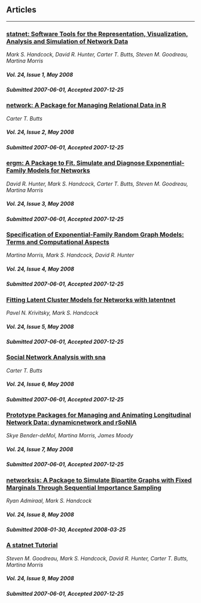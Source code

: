 ## Articles

***

### [statnet: Software Tools for the Representation, Visualization, Analysis and Simulation of Network Data](/jstatsoft/v24/i01.html)

*Mark S. Handcock, David R. Hunter, Carter T. Butts, Steven M. Goodreau, Martina Morris*

##### Vol. 24, Issue 1, May 2008

##### Submitted 2007-06-01, Accepted 2007-12-25

### [network: A Package for Managing Relational Data in R](/jstatsoft/v24/i02.html)

*Carter T. Butts*

##### Vol. 24, Issue 2, May 2008

##### Submitted 2007-06-01, Accepted 2007-12-25

### [ergm: A Package to Fit, Simulate and Diagnose Exponential-Family Models for Networks](/jstatsoft/v24/i03.html)

*David R. Hunter, Mark S. Handcock, Carter T. Butts, Steven M. Goodreau, Martina Morris*

##### Vol. 24, Issue 3, May 2008

##### Submitted 2007-06-01, Accepted 2007-12-25

### [Specification of Exponential-Family Random Graph Models: Terms and Computational Aspects](/jstatsoft/v24/i04.html)

*Martina Morris, Mark S. Handcock, David R. Hunter*

##### Vol. 24, Issue 4, May 2008

##### Submitted 2007-06-01, Accepted 2007-12-25

### [Fitting Latent Cluster Models for Networks with latentnet](/jstatsoft/v24/i05.html)

*Pavel N. Krivitsky, Mark S. Handcock*

##### Vol. 24, Issue 5, May 2008

##### Submitted 2007-06-01, Accepted 2007-12-25

### [Social Network Analysis with sna](/jstatsoft/v24/i06.html)

*Carter T. Butts*

##### Vol. 24, Issue 6, May 2008

##### Submitted 2007-06-01, Accepted 2007-12-25

### [Prototype Packages for Managing and Animating Longitudinal Network Data: dynamicnetwork and rSoNIA](/jstatsoft/v24/i07.html)

*Skye Bender-deMol, Martina Morris, James Moody*

##### Vol. 24, Issue 7, May 2008

##### Submitted 2007-06-01, Accepted 2007-12-25

### [networksis: A Package to Simulate Bipartite Graphs with Fixed Marginals Through Sequential Importance Sampling](/jstatsoft/v24/i08.html)

*Ryan Admiraal, Mark S. Handcock*

##### Vol. 24, Issue 8, May 2008

##### Submitted 2008-01-30, Accepted 2008-03-25

### [A statnet Tutorial](/jstatsoft/v24/i09.html)

*Steven M. Goodreau, Mark S. Handcock, David R. Hunter, Carter T. Butts, Martina Morris*

##### Vol. 24, Issue 9, May 2008

##### Submitted 2007-06-01, Accepted 2007-12-25

